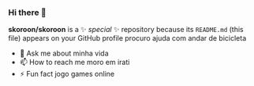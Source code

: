 ### Hi there 👋


**skoroon/skoroon** is a ✨ _special_ ✨ repository because its `README.md` (this file) appears on your GitHub profile
  procuro ajuda com andar de bicicleta 
- 💬 Ask me about  minha vida 
- 📫 How to reach me moro em irati 
- ⚡ Fun fact jogo games online  

